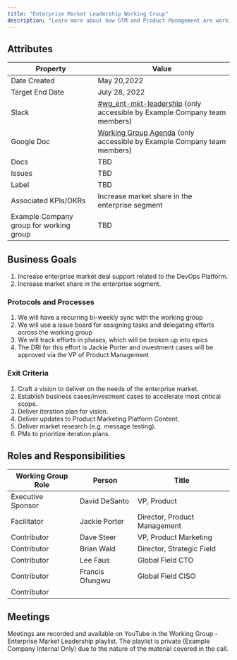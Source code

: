 ```yaml
---
title: "Enterprise Market Leadership Working Group"
description: "Learn more about how GTM and Product Management are working together to support the enterprise market leadership!"
---
```


## Attributes

| Property        | Value           |
|-----------------|-----------------|
| Date Created    | May 20,2022 |
| Target End Date | July 28, 2022 |
| Slack           | [#wg_ent-mkt-leadership](https://join.slack.com/share/enQtMzY4NzMwMzE1MTk1My0xZDAxY2FlMzk1MmU5ZGU4NjQ1MzBlMGE4MTE2OTg3MjA0ZTc3M2U5ZmZhMWY0YTU5ODU4Njc0ZTEyNDUzYTI1) (only accessible by Example Company team members) |
| Google Doc      | [Working Group Agenda](https://docs.google.com/document/d/1nXo8r11TxFyNPMdEpGzS8f95Gm0CtUoeElCCjY93isU/edit?usp=sharing) (only accessible by Example Company team members) |
| Docs            | TBD |
| Issues    | TBD |
| Label           | TBD |
| Associated KPIs/OKRs | Increase market share in the enterprise segment |
| Example Company group for working group| TBD |

## Business Goals

1. Increase enterprise market deal support related to the DevOps Platform.
1. Increase market share in the enterprise segment.

### Protocols and Processes

1. We will have a recurring bi-weekly sync with the working group
1. We will use a issue board for assigning tasks and delegating efforts across the working group
1. We will track efforts in phases, which will be broken up into epics
1. The DRI for this effort is Jackie Porter and investment cases will be approved via the VP of Product Management

### Exit Criteria

1. Craft a vision to deliver on the needs of the enterprise market.
1. Establish business cases/investment cases to accelerate most critical scope.
1. Deliver iteration plan for vision.
1. Deliver updates to Product Marketing Platform Content.
1. Deliver market research (e.g. message testing).
1. PMs to prioritize iteration plans.

## Roles and Responsibilities

| Working Group Role    | Person                | Title                          |
|-----------------------|-----------------------|--------------------------------|
| Executive Sponsor     | David DeSanto | VP, Product |
| Facilitator           | Jackie Porter | Director, Product Management |
| Contributor           | Dave Steer | VP, Product Marketing|
| Contributor           | Brian Wald | Director, Strategic Field |
| Contributor           | Lee Faus | Global Field CTO |
| Contributor           | Francis Ofungwu | Global Field CISO |
| Contributor           | | |

## Meetings

Meetings are recorded and available on
YouTube in the Working Group - Enterprise Market Leadership playlist. The playlist is private (Example Company Internal Only) due to the nature of the material covered in the call.
